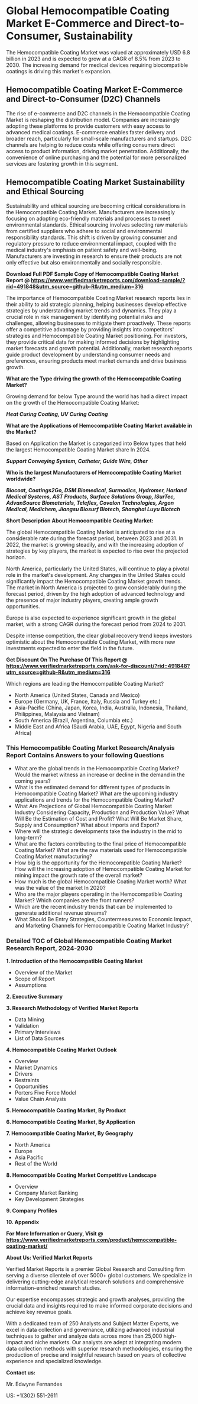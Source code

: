 <h1>Global Hemocompatible Coating Market E-Commerce and Direct-to-Consumer, Sustainability</h1><p class=""><p>The Hemocompatible Coating Market was valued at approximately USD 6.8 billion in 2023 and is expected to grow at a CAGR of 8.5% from 2023 to 2030. The increasing demand for medical devices requiring biocompatible coatings is driving this market's expansion.</p><h2>Hemocompatible Coating Market E-Commerce and Direct-to-Consumer (D2C) Channels</h2><p>The rise of e-commerce and D2C channels in the Hemocompatible Coating Market is reshaping the distribution model. Companies are increasingly adopting these platforms to provide customers with easy access to advanced medical coatings. E-commerce enables faster delivery and broader reach, particularly for small-scale manufacturers and startups. D2C channels are helping to reduce costs while offering consumers direct access to product information, driving market penetration. Additionally, the convenience of online purchasing and the potential for more personalized services are fostering growth in this segment.</p><h2>Hemocompatible Coating Market Sustainability and Ethical Sourcing</h2><p>Sustainability and ethical sourcing are becoming critical considerations in the Hemocompatible Coating Market. Manufacturers are increasingly focusing on adopting eco-friendly materials and processes to meet environmental standards. Ethical sourcing involves selecting raw materials from certified suppliers who adhere to social and environmental responsibility standards. This shift is driven by growing consumer and regulatory pressure to reduce environmental impact, coupled with the medical industry's emphasis on patient safety and well-being. Manufacturers are investing in research to ensure their products are not only effective but also environmentally and socially responsible.</p></p><p class=""><strong>Download Full PDF Sample Copy of Hemocompatible Coating Market Report @ <a href="https://www.verifiedmarketreports.com/download-sample/?rid=491848&utm_source=github-R&utm_medium=316" target="_blank">https://www.verifiedmarketreports.com/download-sample/?rid=491848&utm_source=github-R&utm_medium=316</a></strong></p><p>The importance of&nbsp;Hemocompatible Coating Market research reports lies in their ability to aid strategic planning, helping businesses develop effective strategies by understanding market trends and dynamics. They play a crucial role in risk management by identifying potential risks and challenges, allowing businesses to mitigate them proactively. These reports offer a competitive advantage by providing insights into competitors' strategies and Hemocompatible Coating Market positioning. For investors, they provide critical data for making informed decisions by highlighting market forecasts and growth potential. Additionally, market research reports guide product development by understanding consumer needs and preferences, ensuring products meet market demands and drive business growth.</p><p><strong>What are the&nbsp;Type driving the growth of the Hemocompatible Coating Market?</strong></p><p id="" class="">Growing demand for below Type around the world has had a direct impact on the growth of the Hemocompatible Coating Market:</p><p class=""><em><strong>Heat Curing Coating, UV Curing Coating</strong></em></p><p class=""><strong>What are the&nbsp;Applications&nbsp;of Hemocompatible Coating Market available in the Market?</strong></p><p id="" class="">Based on Application the Market is categorized into Below types that held the largest Hemocompatible Coating Market share In 2024.</p><p class=""><em><strong>Support Conveying System, Catheter, Guide Wire, Other</strong></em></p><p class=""><strong>Who is the largest Manufacturers of Hemocompatible Coating Market worldwide?</strong></p><p><em><strong>Biocoat, Coatings2Go, DSM Biomedical, Surmodics, Hydromer, Harland Medical Systems, AST Products, Surface Solutions Group, ISurTec, AdvanSource Biomaterials, Teleflex, Covalon Technologies, Argon Medical, Medichem, Jiangsu Biosurf Biotech, Shanghai Luyu Biotech</strong></em></p><p id="" class=""><strong>Short Description About Hemocompatible Coating Market:</strong></p><p>The global Hemocompatible Coating Market is anticipated to rise at a considerable rate during the forecast period, between 2023 and 2031. In 2022, the market is growing steadily, and with the increasing adoption of strategies by key players, the market is expected to rise over the projected horizon.</p><p>North America, particularly the United States, will continue to play a pivotal role in the market's development. Any changes in the United States could significantly impact the Hemocompatible Coating Market growth trends. The market in North America is projected to grow considerably during the forecast period, driven by the high adoption of advanced technology and the presence of major industry players, creating ample growth opportunities.</p><p>Europe is also expected to experience significant growth in the global market, with a strong CAGR during the forecast period from 2024 to 2031.</p><p>Despite intense competition, the clear global recovery trend keeps investors optimistic about the Hemocompatible Coating Market, with more new investments expected to enter the field in the future.</p><p id="" class=""><strong>Get Discount On The Purchase Of This Report @ <a href="https://www.verifiedmarketreports.com/ask-for-discount/?rid=491848?utm_source=github-R&utm_medium=316" target="_blank">https://www.verifiedmarketreports.com/ask-for-discount/?rid=491848?utm_source=github-R&utm_medium=316</a></strong></p><p class="">Which regions are leading the Hemocompatible Coating Market?</p><ul><li>North America (United States, Canada and Mexico)</li><li>Europe (Germany, UK, France, Italy, Russia and Turkey etc.)</li><li>Asia-Pacific (China, Japan, Korea, India, Australia, Indonesia, Thailand, Philippines, Malaysia and Vietnam)</li><li>South America (Brazil, Argentina, Columbia etc.)</li><li>Middle East and Africa (Saudi Arabia, UAE, Egypt, Nigeria and South Africa)</li></ul><h3 id="" class="">This Hemocompatible Coating Market Research/Analysis Report Contains Answers to your following Questions</h3><ul><li>What are the global trends in the Hemocompatible Coating Market? Would the market witness an increase or decline in the demand in the coming years?</li><li>What is the estimated demand for different types of products in Hemocompatible Coating Market? What are the upcoming industry applications and trends for the Hemocompatible Coating Market?</li><li>What Are Projections of Global Hemocompatible Coating Market Industry Considering Capacity, Production and Production Value? What Will Be the Estimation of Cost and Profit? What Will Be Market Share, Supply and Consumption? What about imports and Export?</li><li>Where will the strategic developments take the industry in the mid to long-term?</li><li>What are the factors contributing to the final price of Hemocompatible Coating Market? What are the raw materials used for Hemocompatible Coating Market manufacturing?</li><li>How big is the opportunity for the Hemocompatible Coating Market? How will the increasing adoption of Hemocompatible Coating Market for mining impact the growth rate of the overall market?</li><li>How much is the global Hemocompatible Coating Market worth? What was the value of the market In 2020?</li><li>Who are the major players operating in the Hemocompatible Coating Market? Which companies are the front runners?</li><li>Which are the recent industry trends that can be implemented to generate additional revenue streams?</li><li>What Should Be Entry Strategies, Countermeasures to Economic Impact, and Marketing Channels for Hemocompatible Coating Market Industry?</li></ul><h3 id="" class="">Detailed TOC of Global Hemocompatible Coating Market Research Report, 2024-2030</h3><p id="" class=""><strong>1. Introduction of the Hemocompatible Coating Market</strong></p><ul><li>Overview of the Market</li><li>Scope of Report</li><li>Assumptions</li></ul><p id="" class=""><strong>2. Executive Summary</strong></p><p id="" class=""><strong>3. Research Methodology of Verified Market Reports</strong></p><ul><li>Data Mining</li><li>Validation</li><li>Primary Interviews</li><li>List of Data Sources</li></ul><p id="" class=""><strong>4. Hemocompatible Coating Market Outlook</strong></p><ul><li>Overview</li><li>Market Dynamics</li><li>Drivers</li><li>Restraints</li><li>Opportunities</li><li>Porters Five Force Model</li><li>Value Chain Analysis</li></ul><p id="" class=""><strong>5. Hemocompatible Coating Market, By Product</strong></p><p id="" class=""><strong>6. Hemocompatible Coating Market, By Application</strong></p><p id="" class=""><strong>7. Hemocompatible Coating Market, By Geography</strong></p><ul><li>North America</li><li>Europe</li><li>Asia Pacific</li><li>Rest of the World</li></ul><p id="" class=""><strong>8. Hemocompatible Coating Market Competitive Landscape</strong></p><ul><li>Overview</li><li>Company Market Ranking</li><li>Key Development Strategies</li></ul><p id="" class=""><strong>9. Company Profiles</strong></p><p id="" class=""><strong>10. Appendix</strong></p><p id="" class=""><strong>For More Information or Query, Visit @ <a href="https://www.verifiedmarketreports.com/product/hemocompatible-coating-market/" target="_blank">https://www.verifiedmarketreports.com/product/hemocompatible-coating-market/</a></strong></p><p id="" class=""><strong>About Us: Verified Market Reports</strong></p><p id="" class="">Verified Market Reports is a premier Global Research and Consulting firm serving a diverse clientele of over 5000+ global customers. We specialize in delivering cutting-edge analytical research solutions and comprehensive information-enriched research studies.</p><p id="" class="">Our expertise encompasses strategic and growth analyses, providing the crucial data and insights required to make informed corporate decisions and achieve key revenue goals.</p><p id="" class="">With a dedicated team of 250 Analysts and Subject Matter Experts, we excel in data collection and governance, utilizing advanced industrial techniques to gather and analyze data across more than 25,000 high-impact and niche markets. Our analysts are adept at integrating modern data collection methods with superior research methodologies, ensuring the production of precise and insightful research based on years of collective experience and specialized knowledge.</p><p id="" class=""><strong>Contact us:</strong></p><p id="" class="">Mr. Edwyne Fernandes</p><p id="" class="">US: +1(302) 551-2611</p>